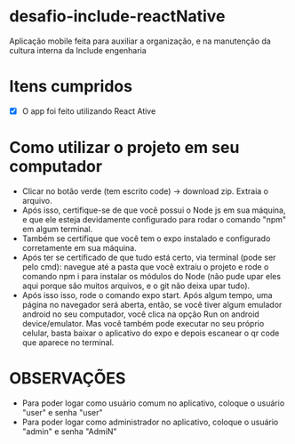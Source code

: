 # desafio-include-reactNative
Aplicação mobile feita para auxiliar a organização, e na manutenção da cultura interna da Include engenharia
 
# Itens cumpridos

- [X] O app foi feito utilizando React Ative

# Como utilizar o projeto em seu computador
- Clicar no botão verde (tem escrito code) -> download zip. Extraia o arquivo.
- Após isso, certifique-se de que você possui o Node js em sua máquina, e que ele esteja devidamente configurado para rodar o comando "npm" em algum terminal.
- Também se certifique que você tem o expo instalado e configurado corretamente em sua máquina.
- Após ter se certificado de que tudo está certo, via terminal (pode ser pelo cmd): navegue até a pasta que você extraiu o projeto e rode o comando npm i para instalar os módulos do Node (não pude upar eles aqui porque são muitos arquivos, e o git não deixa upar tudo).
- Após isso isso, rode o comando expo start. Após algum tempo, uma página no navegador será aberta, então, se você tiver algum emulador android no seu computador, você clica na opção Run on android device/emulator. 
Mas você também pode executar no seu próprio celular, basta baixar o aplicativo do expo e depois escanear o qr code que aparece no terminal.

# OBSERVAÇÕES
- Para poder logar como usuário comum no aplicativo, coloque o usuário "user" e senha "user"
- Para poder logar como administrador no aplicativo, coloque o usuário "admin" e senha "AdmiN"
